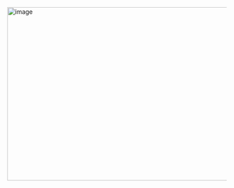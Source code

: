 <img width="536" height="400" alt="image" src="https://github.com/user-attachments/assets/ee73d136-0ae6-4548-b66f-4c411eafb45f" />
